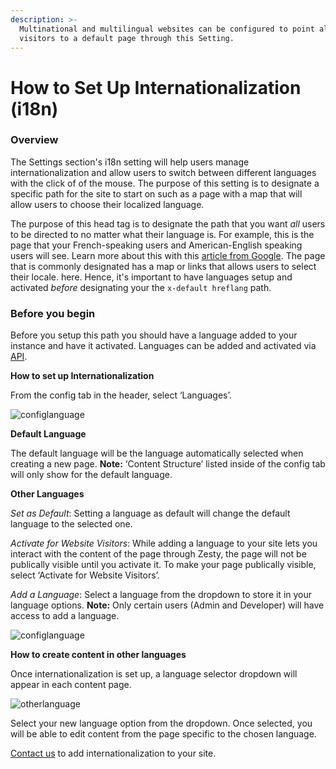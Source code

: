 ```yaml
---
description: >-
  Multinational and multilingual websites can be configured to point all
  visitors to a default page through this Setting.
---
```


# How to Set Up Internationalization \(i18n\)

### Overview 

The Settings section's i18n setting will help users manage internationalization and allow users to switch between different languages with the click of of the mouse. The purpose of this setting is to designate a specific path for the site to start on such as a page with a map that will allow users to choose their localized language.

The purpose of this head tag is to designate the path that you want _all_ users to be directed to no matter what their language is. For example, this is the page that your French-speaking users and American-English speaking users will see. Learn more about this with this [article from Google](https://developers.google.com/search/blog/2013/04/x-default-hreflang-for-international-pages). The page that is commonly designated has a map or links that allows users to select their locale. here. Hence, it's important to have languages setup and activated _before_ designating your the `x-default hreflang` path.

### Before you begin 

Before you setup this path you should have a language added to your instance and have it activated. Languages can be added and activated via [API](https://zesty.org/getting-started/i18n-multi-language).

**How to set up Internationalization**

From the config tab in the header, select ‘Languages’.

![configlanguage](https://wyp1jm.media.zestyio.com/screen-shot-2016-04-27-at-11-50-27-am.png)

**Default Language**

The default language will be the language automatically selected when creating a new page. **Note:** ‘Content Structure’ listed inside of the config tab will only show for the default language.

**Other Languages**

_Set as Default_: Setting a language as default will change the default language to the selected one.

_Activate for Website Visitors_: While adding a language to your site lets you interact with the content of the page through Zesty, the page will not be publically visible until you activate it. To make your page publically visible, select ‘Activate for Website Visitors’.

_Add a Language_: Select a language from the dropdown to store it in your language options. **Note:** Only certain users \(Admin and Developer\) will have access to add a language.

![configlanguage](https://wyp1jm.media.zestyio.com/i18n.gif)

**How to create content in other languages**

Once internationalization is set up, a language selector dropdown will appear in each content page.

![otherlanguage](https://wyp1jm.media.zestyio.com/i18n_lang.gif)

Select your new language option from the dropdown. Once selected, you will be able to edit content from the page specific to the chosen language.

[Contact us](https://www.zesty.io/contact/) to add internationalization to your site.

